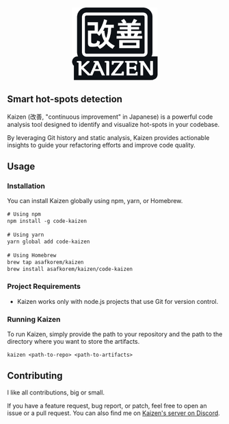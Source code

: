 <p align="center">
<img src="https://github.com/asafkorem/Kaizen/blob/master/logo.png" alt="Kaizen logo" width="200"/>
</p>

## Smart hot-spots detection

Kaizen (改善, "continuous improvement" in Japanese) is a powerful code analysis tool designed to identify and visualize hot-spots in your codebase.

By leveraging Git history and static analysis, Kaizen provides actionable insights to guide your refactoring efforts and improve code quality.

## Usage

### Installation

You can install Kaizen globally using npm, yarn, or Homebrew.

```shell
# Using npm 
npm install -g code-kaizen

# Using yarn
yarn global add code-kaizen

# Using Homebrew
brew tap asafkorem/kaizen
brew install asafkorem/kaizen/code-kaizen
```

### Project Requirements

- Kaizen works only with node.js projects that use Git for version control.

### Running Kaizen

To run Kaizen, simply provide the path to your repository and the path to the directory where you want to store the artifacts.

```
kaizen <path-to-repo> <path-to-artifacts>
```

## Contributing

I like all contributions, big or small. 

If you have a feature request, bug report, or patch, feel free to open an issue or a pull request.
You can also find me on [Kaizen's server on Discord](https://discord.gg/EWfmnnfb5T).
